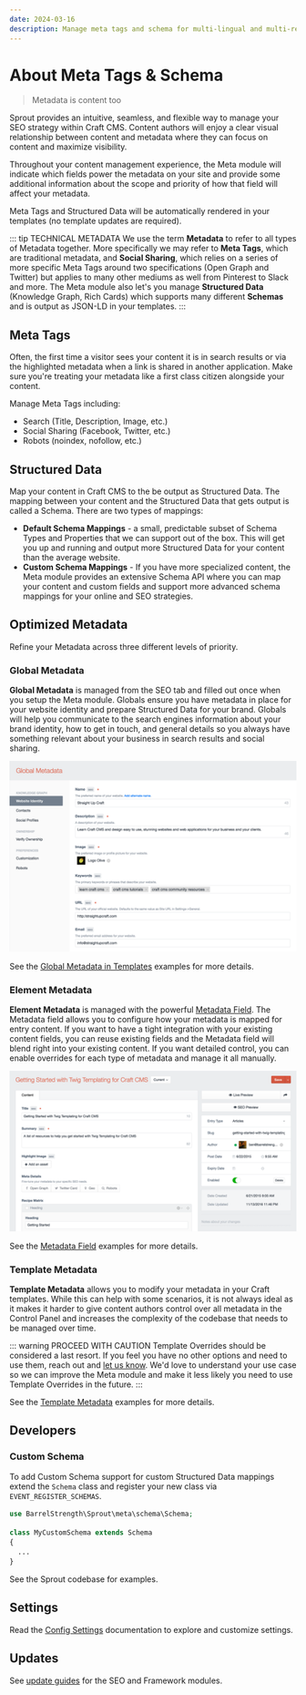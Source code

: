 ```yaml
---
date: 2024-03-16
description: Manage meta tags and schema for multi-lingual and multi-regional sites.
---
```


# About Meta Tags & Schema

> Metadata is content too

Sprout provides an intuitive, seamless, and flexible way to manage your SEO strategy within Craft CMS. Content authors will enjoy a clear visual relationship between content and metadata where they can focus on content and maximize visibility.

Throughout your content management experience, the Meta module will indicate which fields power the metadata on your site and provide some additional information about the scope and priority of how that field will affect your metadata.

Meta Tags and Structured Data will be automatically rendered in your templates (no template updates are required).

::: tip TECHNICAL METADATA
We use the term **Metadata** to refer to all types of Metadata together. More specifically we may refer to **Meta Tags**, which are traditional metadata, and **Social Sharing**, which relies on a series of more specific Meta Tags around two specifications (Open Graph and Twitter) but applies to many other mediums as well from Pinterest to Slack and more. The Meta module also let's you manage **Structured Data** (Knowledge Graph, Rich Cards) which supports many different **Schemas** and is output as JSON-LD in your templates.
:::

## Meta Tags

Often, the first time a visitor sees your content it is in search results or via the highlighted metadata when a link is shared in another application. Make sure you're treating your metadata like a first class citizen alongside your content. 

Manage Meta Tags including:

- Search (Title, Description, Image, etc.)
- Social Sharing (Facebook, Twitter, etc.)
- Robots (noindex, nofollow, etc.)

## Structured Data

Map your content in Craft CMS to the be output as Structured Data. The mapping between your content and the Structured Data that gets output is called a Schema. There are two types of mappings:

- **Default Schema Mappings** - a small, predictable subset of Schema Types and Properties that we can support out of the box. This will get you up and running and output more Structured Data for your content than the average website.
- **Custom Schema Mappings** - If you have more specialized content, the Meta module provides an extensive Schema API where you can map your content and custom fields and support more advanced schema mappings for your online and SEO strategies.

## Optimized Metadata

Refine your Metadata across three different levels of priority.

### Global Metadata

**Global Metadata** is managed from the SEO tab and filled out once when you setup the Meta module. Globals ensure you have metadata in place for your website identity and prepare Structured Data for your brand. Globals will help you communicate to the search engines information about your brand identity, how to get in touch, and general details so you always have something relevant about your business in search results and social sharing.

![Global Metadata](./assets/images/seo/sproutseo-global-metadata.png)

See the [Global Metadata in Templates](./examples-seo/global-metadata-in-templates.md) examples for more details.

### Element Metadata

**Element Metadata** is managed with the powerful [Metadata Field](./examples-seo/element-metadata-field.md). The Metadata field allows you to configure how your metadata is mapped for entry content. If you want to have a tight integration with your existing content fields, you can reuse existing fields and the Metadata field will blend right into your existing content. If you want detailed control, you can enable overrides for each type of metadata and manage it all manually.

![Element Metadata Field](./assets/images/seo/sprout-seo-fieldtype.png)

See the [Metadata Field](./examples-seo/element-metadata-field.md) examples for more details.

### Template Metadata

**Template Metadata** allows you to modify your metadata in your Craft templates. While this can help with some scenarios, it is not always ideal as it makes it harder to give content authors control over all metadata in the Control Panel and increases the complexity of the codebase that needs to be managed over time.

::: warning PROCEED WITH CAUTION
Template Overrides should be considered a last resort. If you feel you have no other options and need to use them, reach out and [let us know](mailto:sprout@barrelstrengthdesign.com). We'd love to understand your use case so we can improve the Meta module and make it less likely you need to use Template Overrides in the future.
:::

See the [Template Metadata](./examples-seo/template-metadata-overrides.md) examples for more details.

## Developers

### Custom Schema

To add Custom Schema support for custom Structured Data mappings extend the `Schema` class and register your new class via `EVENT_REGISTER_SCHEMAS`.

``` php
use BarrelStrength\Sprout\meta\schema\Schema;

class MyCustomSchema extends Schema
{
  ...
}
```

See the Sprout codebase for examples.

## Settings

Read the [Config Settings](./configuration/sprout-config.md) documentation to explore and customize settings.

## Updates

See [update guides](/update-guides/seo.md) for the SEO and Framework modules.
